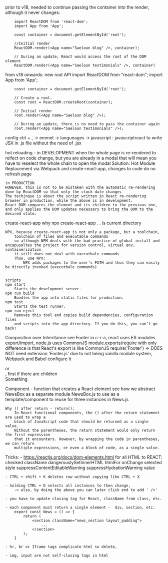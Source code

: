 prior to v18, 
    needed to continue passing the container into the render,
    although it never changes:
        
        import ReactDOM from 'react-dom';
        import App from 'App';

        const container = document.getElementById('root');

        //Initial render
        ReactDOM.render(<App name="Saeloun blog" />, container);

        // During an update, React would access the root of the DOM element
        ReactDOM.render(<App name="Saeloun testimonials" />, container)
    
from v18 onwards:
    new root API
        import ReactDOM from "react-dom";
        import App from 'App';

        const container = document.getElementById('root');

        // Create a root.
        const root = ReactDOM.createRoot(container);

        // Initial render
        root.render(<App name="Saeloun blog" />);

        // During an update, there is no need to pass the container again
        root.render(<App name="Saeloun testimonials" />);

config
ctrl + , -> emmet -> langueages -> javascript : javascriptreact to write JSX in .js file without the need of .jsx

hot reloading - in DEVELOPMENT
    when the whole page is re-rendered to relfect on code change, but you are already in a modal
    that will mean you have to reselect the whole chain to open the modal
    Solution: Hot Module Replacement via Webpack and create-react-app, changes to code do no refresh page
    
    in PRODUCTION
    HOWEVER, this is not to be mistaken with the automatic re-rendering done by ReactDOM so that only the clock date changes
    The techinque is about the script written in React re-rendering browser in production, while the above is in development.
    React DOM compares the element and its children to the previous one, and only applies the DOM updates necessary to bring the DOM to the desired state.

create-react-app
    why npx create-react-app .
    . is current directory

    NPX, because create-react-app is not only a package, but a toolchain,
        toolchain of files and executable commands
        so although NPM deals with the bad practice of global install and encapusaltes the project for version control, virtual env, containerization
        it still does not deal with executbale commands
        Thus, use NPX:
            NPX adds packages to the user’s PATH and thus they can easily be directly invoked (executbale commands)

            
    scripts
    npm start
        Starts the development server.
    npm run build
        Bundles the app into static files for production.
    npm test
        Starts the test runner.
    npm run eject
        Removes this tool and copies build dependencies, configuration files  
        and scripts into the app directory. If you do this, you can’t go back!

Composition over Inheritance
    see Footer in c-r-a, 
        react uses ES modules export/import, node.js uses CommonJS module.exports/require
        with only difference is that React's export is like CommonJS require('Footer') =>
        DOES NOT need extension 'Footer.js' due to not being vanilla module system, Webpack and Babel configure it
        <Footer></Footer> or <Footer />, first if there are children <Footer>Something</Footer>

Component - function that creates a React element
    see how we abstract NewsBox as a separate module NewsBox.js to use as a template/component
    to reuse for three instances in News.js 

    Why () after return - return():
        In React functional components, the () after the return statement are used to wrap a 
        block of JavaScript code that should be returned as a single value.
        Without the parentheses, the return statement would only return the first expression 
        that it encounters. However, by wrapping the code in parentheses, we can return 
        multiple expressions, or even a block of code, as a single value.

Tricks: 
    - https://reactjs.org/docs/dom-elements.html for all HTML to REACT:
        checked 
        className
        dangerouslySetInnerHTML
        htmlFor
        onChange
        selected
        style
        suppressContentEditableWarning
        suppressHydrationWarning
        value 

    - CTRL + shift + K deletes row without copying like CTRL + X  

    - holding CTRL + D selects all instances to then change,
        -> also, by doing the above you can later click end to add ' />'

    - you have to update closing tag for React, className from class, etc.

    - each component must return a single element -  div, section, etc:
        export const News = () => {
            return (
                <section className="news_section layout_padding">
                    ...
                </section>
            );
        }
    
    - hr, br or Iframe tags complicate html so delete,

    - img, input are not self-closing tags in html
